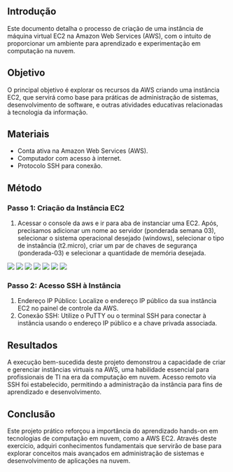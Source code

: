 ## Introdução

Este documento detalha o processo de criação de uma instância de máquina virtual EC2 na Amazon Web Services (AWS), com o intuito de proporcionar um ambiente para aprendizado e experimentação em computação na nuvem.

## Objetivo

O principal objetivo é explorar os recursos da AWS criando uma instância EC2, que servirá como base para práticas de administração de sistemas, desenvolvimento de software, e outras atividades educativas relacionadas à tecnologia da informação.

## Materiais

- Conta ativa na Amazon Web Services (AWS).
- Computador com acesso à internet.
- Protocolo SSH para conexão.

## Método

### Passo 1: Criação da Instância EC2

1. Acessar o console da aws e ir para aba de instanciar uma EC2. Após, precisamos adicionar um nome ao servidor (ponderada semana 03), selecionar o sistema operacional desejado (windows), selecionar o tipo de instaância (t2.micro), criar um par de chaves de segurança (ponderada-03) e selecionar a quantidade de memória desejada.

<img src="/ponderada-03/capturadetela2024-02-25221700.jpg">
<img src="/ponderada-03/Capturadetela2024-02-25221731.jpg">
<img src="/ponderada-03/Capturadetela2024-02-25222242.jpg">
<img src="/ponderada-03/Capturadetela2024-02-25222333.jpg">
<img src="/ponderada-03/Capturadetela2024-02-25222400.jpg">
<img src="/ponderada-03/conexaossh.png">
<img src="/ponderada-03/Capturadetela2024-02-25220831.jpg">

### Passo 2: Acesso SSH à Instância

1. Endereço IP Público: Localize o endereço IP público da sua instância EC2 no painel de controle da AWS.
2. Conexão SSH: Utilize o PuTTY ou o terminal SSH para conectar à instância usando o endereço IP público e a chave privada associada.

## Resultados

A execução bem-sucedida deste projeto demonstrou a capacidade de criar e gerenciar instâncias virtuais na AWS, uma habilidade essencial para profissionais de TI na era da computação em nuvem. Acesso remoto via SSH foi estabelecido, permitindo a administração da instância para fins de aprendizado e desenvolvimento.

## Conclusão

Este projeto prático reforçou a importância do aprendizado hands-on em tecnologias de computação em nuvem, como a AWS EC2. Através deste exercício, adquiri conhecimentos fundamentais que servirão de base para explorar conceitos mais avançados em administração de sistemas e desenvolvimento de aplicações na nuvem.
